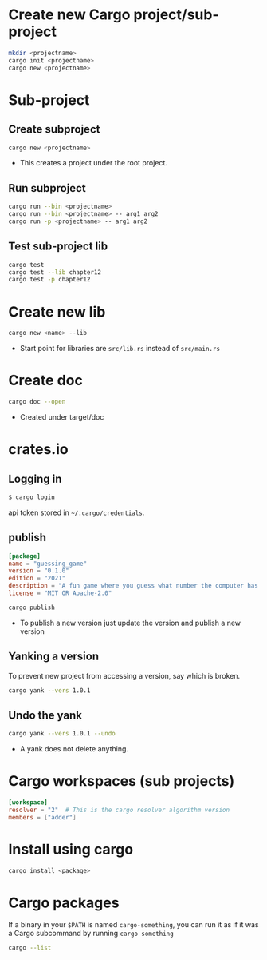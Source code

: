 # Create new Cargo project/sub-project

```sh
mkdir <projectname>
cargo init <projectname>
cargo new <projectname>
```

# Sub-project

## Create subproject

```sh
cargo new <projectname>
```
- This creates a project under the root project.

## Run subproject

```sh
cargo run --bin <projectname>
cargo run --bin <projectname> -- arg1 arg2
cargo run -p <projectname> -- arg1 arg2
```

## Test sub-project lib

```sh
cargo test
cargo test --lib chapter12
cargo test -p chapter12
```

# Create new lib

```sh
cargo new <name> --lib
```

- Start point for libraries are `src/lib.rs` instead of `src/main.rs`


# Create doc

```sh
cargo doc --open
```

- Created under target/doc

# crates.io

## Logging in

```sh
$ cargo login
```

api token stored in `~/.cargo/credentials`.

## publish

```toml
[package]
name = "guessing_game"
version = "0.1.0"
edition = "2021"
description = "A fun game where you guess what number the computer has chosen."
license = "MIT OR Apache-2.0"
```

```sh
cargo publish
```

- To publish a new version just update the version and publish a new version

## Yanking a version

To prevent new project from accessing a version, say which is broken.
```sh
cargo yank --vers 1.0.1
```

## Undo the yank

```sh
cargo yank --vers 1.0.1 --undo
```
- A yank does not delete anything.

# Cargo workspaces (sub projects)

```toml
[workspace]
resolver = "2"  # This is the cargo resolver algorithm version
members = ["adder"]
```

# Install using cargo

```sh
cargo install <package>
```

# Cargo packages

If a binary in your `$PATH` is named `cargo-something`, you can run it as if it was a Cargo subcommand by running `cargo something`

```sh
cargo --list
```